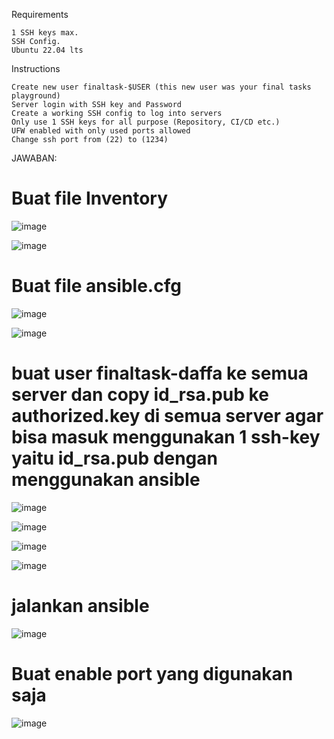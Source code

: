 Requirements

    1 SSH keys max.
    SSH Config.
    Ubuntu 22.04 lts

Instructions

    Create new user finaltask-$USER (this new user was your final tasks playground)
    Server login with SSH key and Password
    Create a working SSH config to log into servers
    Only use 1 SSH keys for all purpose (Repository, CI/CD etc.)
    UFW enabled with only used ports allowed
    Change ssh port from (22) to (1234)

JAWABAN:

# Buat file Inventory

![image](https://github.com/user-attachments/assets/e86b0f87-dd89-46ce-b8bd-2e83d60164ab)

![image](https://github.com/user-attachments/assets/41c8009a-09ec-4bcc-8b2f-520faf1aede0)

# Buat file ansible.cfg

![image](https://github.com/user-attachments/assets/7886a00b-7fb5-4dd0-8301-a4bec8d5a001)

![image](https://github.com/user-attachments/assets/b28a92f3-f22f-4d68-9493-1010c6134a33)

# buat user finaltask-daffa ke semua server dan copy id_rsa.pub ke authorized.key di semua server agar bisa masuk menggunakan 1 ssh-key yaitu id_rsa.pub  dengan menggunakan ansible

![image](https://github.com/user-attachments/assets/5e94e1bc-d9bd-4b99-a91d-6859f9051718)

![image](https://github.com/user-attachments/assets/ffe6e053-e95f-4229-8fcf-4c99425fcd8a)

![image](https://github.com/user-attachments/assets/bd2a0508-dfa8-4fda-a587-2c6638597877)

![image](https://github.com/user-attachments/assets/d8b5b7d5-5204-42f3-a56e-3759c8d46e64)

# jalankan ansible

![image](https://github.com/user-attachments/assets/1d23edd3-f5cc-47de-9acf-f99d79345a46)

# Buat enable port yang digunakan saja

![image](https://github.com/user-attachments/assets/006c9c18-caf2-400b-a8f0-eb526d449e4a)
